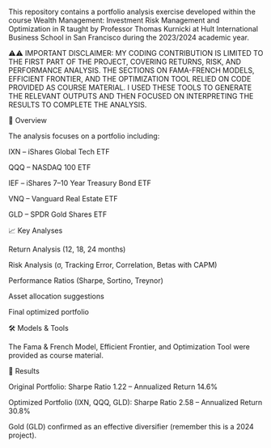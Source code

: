 This repository contains a portfolio analysis exercise developed within the course Wealth Management: Investment Risk Management and Optimization in R taught by Professor Thomas Kurnicki at Hult International Business School in San Francisco during the 2023/2024 academic year.

⚠️⚠️ IMPORTANT DISCLAIMER: MY CODING CONTRIBUTION IS LIMITED TO THE FIRST PART OF THE PROJECT, COVERING RETURNS, RISK, AND PERFORMANCE ANALYSIS.
THE SECTIONS ON FAMA-FRENCH MODELS, EFFICIENT FRONTIER, AND THE OPTIMIZATION TOOL RELIED ON CODE PROVIDED AS COURSE MATERIAL. I USED THESE TOOLS TO GENERATE THE RELEVANT OUTPUTS AND THEN FOCUSED ON INTERPRETING THE RESULTS TO COMPLETE THE ANALYSIS.

📌 Overview

The analysis focuses on a portfolio including:

IXN – iShares Global Tech ETF

QQQ – NASDAQ 100 ETF

IEF – iShares 7–10 Year Treasury Bond ETF

VNQ – Vanguard Real Estate ETF

GLD – SPDR Gold Shares ETF

📈 Key Analyses

Return Analysis (12, 18, 24 months)

Risk Analysis (σ, Tracking Error, Correlation, Betas with CAPM)

Performance Ratios (Sharpe, Sortino, Treynor)

Asset allocation suggestions

Final optimized portfolio

🛠 Models & Tools

The Fama & French Model, Efficient Frontier, and Optimization Tool were provided as course material.

🚀 Results

Original Portfolio: Sharpe Ratio 1.22 – Annualized Return 14.6%

Optimized Portfolio (IXN, QQQ, GLD): Sharpe Ratio 2.58 – Annualized Return 30.8%

Gold (GLD) confirmed as an effective diversifier (remember this is a 2024 project). 
